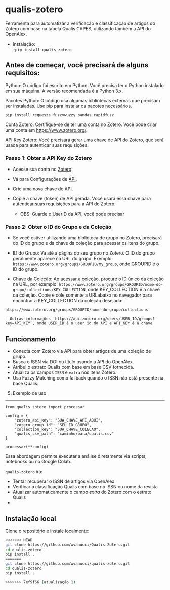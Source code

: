 # qualis-zotero

Ferramenta para automatizar a verificação e classificação de artigos do Zotero com base na tabela Qualis CAPES, utilizando também a API do OpenAlex.

- instalação:  
`!pip install qualis-zotero`

## Antes de começar, você precisará de alguns requisitos:

Python: O código foi escrito em Python. Você precisa ter o Python instalado em sua máquina. A versão recomendada é a Python 3.x.

Pacotes Python: O código usa algumas bibliotecas externas que precisam ser instaladas. Use pip para instalar os pacotes necessários.

`pip install requests fuzzywuzzy pandas rapidfuzz`

Conta Zotero: Certifique-se de ter uma conta no Zotero. Você pode criar uma conta em https://www.zotero.org/.

API Key Zotero: Você precisará gerar uma chave de API do Zotero, que será usada para autenticar suas requisições.

### Passo 1: Obter a API Key do Zotero

- Acesse sua conta no [Zotero](https://www.zotero.org/).

- Vá para Configurações de [API](https://www.zotero.org/settings/keys0).

- Crie uma nova chave de API.

- Copie a chave (token) de API gerada. Você usará essa chave para autenticar suas requisições para a API do Zotero.
    - OBS: Guarde o UserID da API, você pode precisar 

### Passo 2: Obter o ID do Grupo e da Coleção
- Se você estiver utilizando uma biblioteca de grupo no Zotero, precisará do ID do grupo e da chave da coleção para acessar os itens do grupo.

- ID do Grupo: Vá até a página do seu grupo no Zotero. O ID do grupo geralmente aparece na URL do grupo. Exemplo: `https://www.zotero.org/groups/GROUPID/my_group`, onde GROUPID é o ID do grupo.

- Chave da Coleção: Ao acessar a coleção, procure o ID único da coleção na URL, por exemplo: `https://www.zotero.org/groups/GROUPID/nome-do-grupo/collections/KEY_COLLECTION`, onde KEY_COLLECTION é a chave da coleção. Copie e cole somente a URLabaixo no navegador para encontrar a KEY_COLLECTION da coleção desejada:
```markdown
https://www.zotero.org/groups/GROUPID/nome-do-grupo/collections
```
    - Outras informações `https://api.zotero.org/users/USER_ID/groups?key=API_KEY`, onde USER_ID é o user id do API e API_KEY é a chave

## Funcionamento

- Conecta com Zotero via API para obter artigos de uma coleção de grupo.
- Busca o ISSN via DOI ou título usando a API do OpenAlex.
- Atribui o estrato Qualis com base em base CSV fornecida.
- Atualiza os campos `ISSN` e `extra` nos itens Zotero.
- Usa Fuzzy Matching como fallback quando o ISSN não está presente na base Qualis.



5. Exemplo de uso
-----------------

    from qualis_zotero import processar

    config = {
        "zotero_api_key": "SUA_CHAVE_API_AQUI",
        "zotero_group_id": "SEU_ID_GRUPO",
        "collection_key": "SUA_CHAVE_COLECAO",
        "qualis_csv_path": "caminho/para/qualis.csv"
    }

    processar(**config)

Essa abordagem permite executar a análise diretamente via scripts, notebooks ou no Google Colab.

``qualis-zotero`` irá:

- Tentar recuperar o ISSN de artigos via OpenAlex
- Verificar a classificação Qualis com base no ISSN ou nome da revista
- Atualizar automaticamente o campo *extra* do Zotero com o estrato Qualis
- 

## Instalação local

Clone o repositório e instale localmente:

```bash
<<<<<<< HEAD
git clone https://github.com/wvanucci/Qualis-Zotero.git
cd qualis-zotero
pip install .
=======
git clone https://github.com/wvanucci/qualis-zotero.git
cd qualis-zotero
pip install .

>>>>>>> 7ef9f66 (atualização 1)
